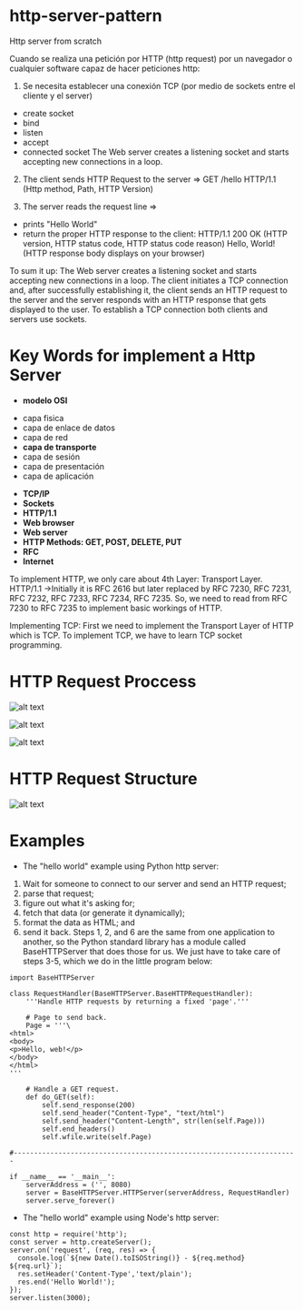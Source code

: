 # http-server-pattern
Http server from scratch

Cuando se realiza una petición por HTTP (http request) por un navegador o cualquier software capaz de hacer peticiones http:
1. Se necesita establecer una conexión TCP (por medio de sockets entre el cliente y el server)
  - create socket
  - bind
  - listen
  - accept
  - connected socket
  The Web server creates a listening socket and starts accepting new connections in a loop. 
 
 2. The client sends HTTP Request to the server =>
  GET    /hello   HTTP/1.1
  (Http method,   Path,  HTTP Version)
 
 3. The server reads the request line =>
   - prints "Hello World"
   - return the proper HTTP response to the client:
     HTTP/1.1  200   OK (HTTP version, HTTP status code, HTTP status code reason) 
	 Hello, World!  (HTTP response body displays on your browser)

To sum it up: The Web server creates a listening socket and starts accepting new connections in a loop. 
The client initiates a TCP connection and, after successfully establishing it, 
the client sends an HTTP request to the server and the server responds with an HTTP response that gets displayed to the user.
To establish a TCP connection both clients and servers use sockets.

# Key Words for implement a Http Server

* **modelo OSI**
 - capa fisica
 - capa de enlace de datos
 - capa de red
 - **capa de transporte**
 - capa de sesión
 - capa de presentación
 - capa de aplicación

* **TCP/IP**
* **Sockets**
* **HTTP/1.1**
* **Web browser**
* **Web server**
* **HTTP Methods: GET, POST, DELETE, PUT**
* **RFC**
* **Internet**


To implement HTTP, we only care about 4th Layer: Transport Layer.
HTTP/1.1 →Initially it is RFC 2616 but later replaced by RFC 7230, RFC 7231, RFC 7232, RFC 7233, RFC 7234, RFC 7235. So, we need to read from RFC 7230 to RFC 7235 to implement basic workings of HTTP.

Implementing TCP:
First we need to implement the Transport Layer of HTTP which is TCP.
To implement TCP, we have to learn TCP socket programming.

# HTTP Request Proccess
![alt text](http://www.aosabook.org/en/500L/web-server-images/http-cycle.png)

![alt text](https://cdn-images-1.medium.com/max/1000/1*JSnJtHpU7cWUnWIgGupu7w.png)

![alt text](https://ruslanspivak.com/lsbaws-part1/LSBAWS_HTTP_response_anatomy.png)

# HTTP Request Structure

![alt text](https://cdn-images-1.medium.com/max/1000/1*Yqq-60D9mD4NVuhFd4IoFg.png)

# Examples
- The "hello world" example using Python http server:
1. Wait for someone to connect to our server and send an HTTP request;
2. parse that request;
3. figure out what it's asking for;
4. fetch that data (or generate it dynamically);
5. format the data as HTML; and
6. send it back.
Steps 1, 2, and 6 are the same from one application to another, so the Python standard library has a module called BaseHTTPServer that does those for us. We just have to take care of steps 3-5, which we do in the little program below:

```
import BaseHTTPServer

class RequestHandler(BaseHTTPServer.BaseHTTPRequestHandler):
    '''Handle HTTP requests by returning a fixed 'page'.'''

    # Page to send back.
    Page = '''\
<html>
<body>
<p>Hello, web!</p>
</body>
</html>
'''

    # Handle a GET request.
    def do_GET(self):
        self.send_response(200)
        self.send_header("Content-Type", "text/html")
        self.send_header("Content-Length", str(len(self.Page)))
        self.end_headers()
        self.wfile.write(self.Page)

#----------------------------------------------------------------------

if __name__ == '__main__':
    serverAddress = ('', 8080)
    server = BaseHTTPServer.HTTPServer(serverAddress, RequestHandler)
    server.serve_forever()
```    

- The "hello world" example using Node's http server:
```
const http = require('http');
const server = http.createServer();
server.on('request', (req, res) => {
  console.log(`${new Date().toISOString()} - ${req.method} ${req.url}`);
  res.setHeader('Content-Type','text/plain');
  res.end('Hello World!');
});
server.listen(3000);
```
